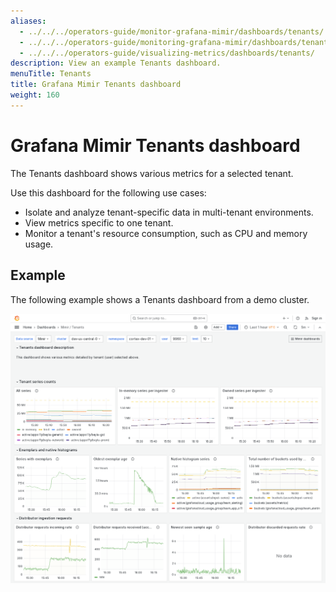 ```yaml
---
aliases:
  - ../../../operators-guide/monitor-grafana-mimir/dashboards/tenants/
  - ../../../operators-guide/monitoring-grafana-mimir/dashboards/tenants/
  - ../../../operators-guide/visualizing-metrics/dashboards/tenants/
description: View an example Tenants dashboard.
menuTitle: Tenants
title: Grafana Mimir Tenants dashboard
weight: 160
---
```


# Grafana Mimir Tenants dashboard

The Tenants dashboard shows various metrics for a selected tenant.

Use this dashboard for the following use cases:

- Isolate and analyze tenant-specific data in multi-tenant environments.
- View metrics specific to one tenant.
- Monitor a tenant's resource consumption, such as CPU and memory usage.

## Example

The following example shows a Tenants dashboard from a demo cluster.

![Grafana Mimir tenants dashboard](mimir-tenants.png)
